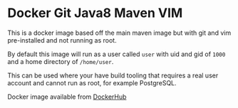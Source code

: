 # Docker Git Java8 Maven VIM

This is a docker image based off the main maven image but with git and vim pre-installed and not running as root.

By default this image will run as a user called `user` with uid and gid of `1000` and a home directory of `/home/user`.

This can be used where your have build tooling that requires a real user account and cannot run as root, for example PostgreSQL.

Docker image available from [DockerHub](https://hub.docker.com/r/stephenc/docker-git-java8-maven-vim)
